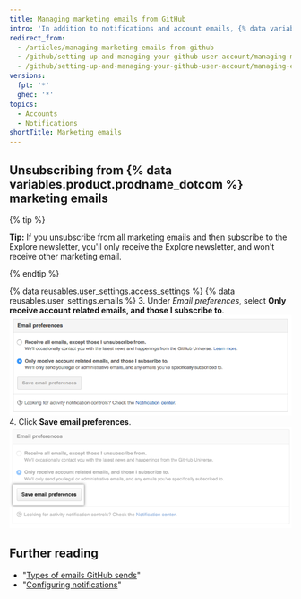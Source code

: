 ```yaml
---
title: Managing marketing emails from GitHub
intro: 'In addition to notifications and account emails, {% data variables.product.prodname_dotcom %} occasionally sends marketing emails with news and information about our products. If you unsubscribe from existing marketing emails, you won''t be included in future campaigns unless you change your {% data variables.product.prodname_dotcom %} email settings.'
redirect_from:
  - /articles/managing-marketing-emails-from-github
  - /github/setting-up-and-managing-your-github-user-account/managing-marketing-emails-from-github
  - /github/setting-up-and-managing-your-github-user-account/managing-email-preferences/managing-marketing-emails-from-github
versions:
  fpt: '*'
  ghec: '*'
topics:
  - Accounts
  - Notifications
shortTitle: Marketing emails
---
```

## Unsubscribing from {% data variables.product.prodname_dotcom %} marketing emails

{% tip %}

**Tip:** If you unsubscribe from all marketing emails and then subscribe to the Explore newsletter, you'll only receive the Explore newsletter, and won't receive other marketing email.

{% endtip %}

{% data reusables.user_settings.access_settings %}
{% data reusables.user_settings.emails %}
3. Under *Email preferences*, select **Only receive account related emails, and those I subscribe to**.
  ![Screenshot of opting out of marketing email](/assets/images/help/notifications/email_preferences.png)
4. Click **Save email preferences**.
  ![Save email preferences button](/assets/images/help/notifications/save_email_preferences.png)

## Further reading

- "[Types of emails GitHub sends](/articles/types-of-emails-github-sends)"
- "[Configuring notifications](/github/managing-subscriptions-and-notifications-on-github/configuring-notifications)"
